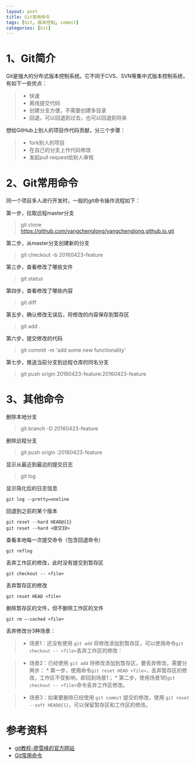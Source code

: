 ```yaml
---
layout: post
title: Git常用命令
tags: [Git, 版本控制, commit]
categories: [Git]
---
```




# 1、Git简介

Git是强大的分布式版本控制系统。它不同于CVS、SVN等集中式版本控制系统，有如下一些优点：

>* 快速
>* 离线提交代码
>* 创建分支方便，不需要创建多目录
>* 回退，可以回退到过去，也可以回退到将来


想给GitHub上别人的项目作代码贡献，分三个步骤：

>* fork别人的项目
>* 在自己的分支上作代码修改
>* 发起pull request给别人审核


# 2、Git常用命令

同一个项目多人进行开发时，一般的git命令操作流程如下：

第一步，拉取远程master分支

> git clone https://github.com/yangchenglong/yangchenglong.github.io.git


第二步，从master分支创建新的分支

>git checkout -b 20160423-feature

第三步，查看修改了哪些文件

> git status

第四步，查看修改了哪些内容

> git diff

第五步，确认修改无误后，将修改的内容保存到暂存区

> git add .

第六步，提交修改的代码

> git commit -m 'add some new functionality'

第七步，推送当前分支到远程仓库的同名分支

>git push origin 20160423-feature:20160423-feature




# 3、其他命令

删除本地分支

> git branch -D 20160423-feature


删除远程分支

> git push origin :20160423-feature


显示从最近到最远的提交日志

> git log 


显示简化后的日志信息

```
git log --pretty=oneline
```


回退到之前的某个版本

```
git reset --hard HEAD@{1}
git reset --hard <提交ID>
```


查看本地每一次提交命令（包含回退命令）

```
git reflog
```


丢弃工作区的修改，此时没有提交到暂存区

```
git checkout -- <file>
```


丢弃暂存区的修改

```
git reset HEAD <file>
```


删除暂存区的文件，但不删除工作区的文件

```
git rm –-cached <file>
```


丢弃修改分3种场景：

>* 场景1：还没有使用 `git add` 将修改添加到暂存区，可以使用命令`git checkout -- <file>`丢弃工作区的修改：

>* 场景2：已经使用 `git add` 将修改添加到暂存区，要丢弃修改，需要分两步：
    * 第一步，使用命令`git reset HEAD <file>`，丢弃暂存区的修改，工作区不受影响，即回到场景1；
    * 第二步，使用场景1的`git checkout -- <file>`命令丢弃工作区修改。

>* 场景3：如果要删除已经使用 `git commit` 提交的修改，使用 `git reset --soft HEAD@{1}`，可以保留暂存区和工作区的修改。

# 参考资料

* [git教程-廖雪峰的官方网站](http://www.liaoxuefeng.com/wiki/0013739516305929606dd18361248578c67b8067c8c017b000)
* [Git常用命令](http://www.cnblogs.com/cspku/articles/Git_cmds.html)


